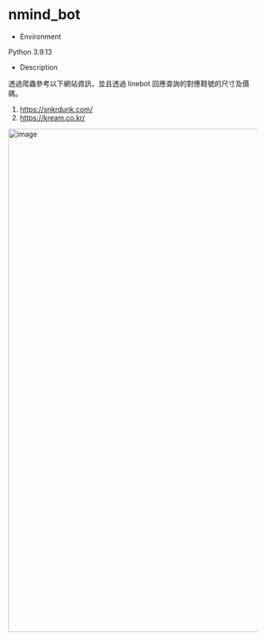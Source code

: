 # nmind_bot

* Environment

Python 3.9.13

* Description 

透過爬蟲參考以下網站資訊，並且透過 linebot 回應查詢的對應鞋號的尺寸及價碼。
1. https://snkrdunk.com/
2. https://kream.co.kr/


<img width="1016" alt="image" src="https://github.com/bosco85828/nmind_bot/assets/102674291/5140e206-208e-475b-af13-beea38a9b038">
